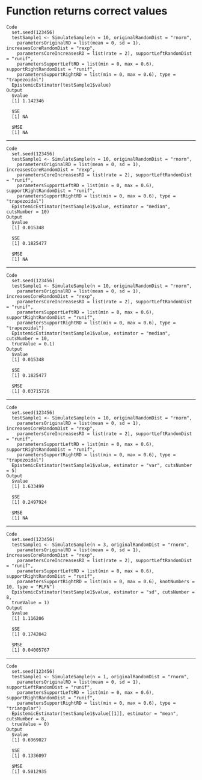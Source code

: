 # Function returns correct values

    Code
      set.seed(123456)
      testSample1 <- SimulateSample(n = 10, originalRandomDist = "rnorm",
        parametersOriginalRD = list(mean = 0, sd = 1), increasesCoreRandomDist = "rexp",
        parametersCoreIncreasesRD = list(rate = 2), supportLeftRandomDist = "runif",
        parametersSupportLeftRD = list(min = 0, max = 0.6), supportRightRandomDist = "runif",
        parametersSupportRightRD = list(min = 0, max = 0.6), type = "trapezoidal")
      EpistemicEstimator(testSample1$value)
    Output
      $value
      [1] 1.142346
      
      $SE
      [1] NA
      
      $MSE
      [1] NA
      

---

    Code
      set.seed(123456)
      testSample1 <- SimulateSample(n = 10, originalRandomDist = "rnorm",
        parametersOriginalRD = list(mean = 0, sd = 1), increasesCoreRandomDist = "rexp",
        parametersCoreIncreasesRD = list(rate = 2), supportLeftRandomDist = "runif",
        parametersSupportLeftRD = list(min = 0, max = 0.6), supportRightRandomDist = "runif",
        parametersSupportRightRD = list(min = 0, max = 0.6), type = "trapezoidal")
      EpistemicEstimator(testSample1$value, estimator = "median", cutsNumber = 10)
    Output
      $value
      [1] 0.015348
      
      $SE
      [1] 0.1825477
      
      $MSE
      [1] NA
      

---

    Code
      set.seed(123456)
      testSample1 <- SimulateSample(n = 10, originalRandomDist = "rnorm",
        parametersOriginalRD = list(mean = 0, sd = 1), increasesCoreRandomDist = "rexp",
        parametersCoreIncreasesRD = list(rate = 2), supportLeftRandomDist = "runif",
        parametersSupportLeftRD = list(min = 0, max = 0.6), supportRightRandomDist = "runif",
        parametersSupportRightRD = list(min = 0, max = 0.6), type = "trapezoidal")
      EpistemicEstimator(testSample1$value, estimator = "median", cutsNumber = 10,
      trueValue = 0.1)
    Output
      $value
      [1] 0.015348
      
      $SE
      [1] 0.1825477
      
      $MSE
      [1] 0.03715726
      

---

    Code
      set.seed(123456)
      testSample1 <- SimulateSample(n = 10, originalRandomDist = "rnorm",
        parametersOriginalRD = list(mean = 0, sd = 1), increasesCoreRandomDist = "rexp",
        parametersCoreIncreasesRD = list(rate = 2), supportLeftRandomDist = "runif",
        parametersSupportLeftRD = list(min = 0, max = 0.6), supportRightRandomDist = "runif",
        parametersSupportRightRD = list(min = 0, max = 0.6), type = "trapezoidal")
      EpistemicEstimator(testSample1$value, estimator = "var", cutsNumber = 5)
    Output
      $value
      [1] 1.633499
      
      $SE
      [1] 0.2497924
      
      $MSE
      [1] NA
      

---

    Code
      set.seed(123456)
      testSample1 <- SimulateSample(n = 3, originalRandomDist = "rnorm",
        parametersOriginalRD = list(mean = 0, sd = 1), increasesCoreRandomDist = "rexp",
        parametersCoreIncreasesRD = list(rate = 2), supportLeftRandomDist = "runif",
        parametersSupportLeftRD = list(min = 0, max = 0.6), supportRightRandomDist = "runif",
        parametersSupportRightRD = list(min = 0, max = 0.6), knotNumbers = 10, type = "PLFN")
      EpistemicEstimator(testSample1$value, estimator = "sd", cutsNumber = 8,
      trueValue = 1)
    Output
      $value
      [1] 1.116206
      
      $SE
      [1] 0.1742042
      
      $MSE
      [1] 0.04005767
      

---

    Code
      set.seed(123456)
      testSample1 <- SimulateSample(n = 1, originalRandomDist = "rnorm",
        parametersOriginalRD = list(mean = 0, sd = 1), supportLeftRandomDist = "runif",
        parametersSupportLeftRD = list(min = 0, max = 0.6), supportRightRandomDist = "runif",
        parametersSupportRightRD = list(min = 0, max = 0.6), type = "triangular")
      EpistemicEstimator(testSample1$value[[1]], estimator = "mean", cutsNumber = 8,
      trueValue = 0)
    Output
      $value
      [1] 0.6969027
      
      $SE
      [1] 0.1336097
      
      $MSE
      [1] 0.5012935
      

